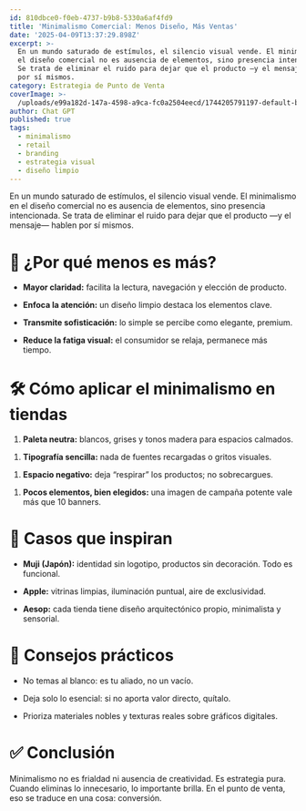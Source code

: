 ```yaml
---
id: 810dbce0-f0eb-4737-b9b8-5330a6af4fd9
title: 'Minimalismo Comercial: Menos Diseño, Más Ventas'
date: '2025-04-09T13:37:29.898Z'
excerpt: >-
  En un mundo saturado de estímulos, el silencio visual vende. El minimalismo en
  el diseño comercial no es ausencia de elementos, sino presencia intencionada.
  Se trata de eliminar el ruido para dejar que el producto —y el mensaje— hablen
  por sí mismos.
category: Estrategia de Punto de Venta
coverImage: >-
  /uploads/e99a182d-147a-4598-a9ca-fc0a2504eecd/1744205791197-default-blog-image.jpg
author: Chat GPT
published: true
tags:
  - minimalismo
  - retail
  - branding
  - estrategia visual
  - diseño limpio
---
```

<p>En un mundo saturado de estímulos, el silencio visual vende. El minimalismo en el diseño comercial no es ausencia de elementos, sino presencia intencionada. Se trata de eliminar el ruido para dejar que el producto —y el mensaje— hablen por sí mismos.</p>
<p></p>
<h1>🧭 ¿Por qué menos es más?</h1>
<ul class="editor-list-ul"><li class="editor-list-li"><strong>Mayor claridad:</strong> facilita la lectura, navegación y elección de producto.</li></ul>
<ul class="editor-list-ul"><li class="editor-list-li"><strong>Enfoca la atención:</strong> un diseño limpio destaca los elementos clave.</li></ul>
<ul class="editor-list-ul"><li class="editor-list-li"><strong>Transmite sofisticación:</strong> lo simple se percibe como elegante, premium.</li></ul>
<ul class="editor-list-ul"><li class="editor-list-li"><strong>Reduce la fatiga visual:</strong> el consumidor se relaja, permanece más tiempo.</li></ul>
<p></p>
<h1>🛠️ Cómo aplicar el minimalismo en tiendas</h1>
<ol class="editor-list-ol"><li class="editor-list-li"><strong>Paleta neutra:</strong> blancos, grises y tonos madera para espacios calmados.</li></ol>
<ol class="editor-list-ol"><li class="editor-list-li"><strong>Tipografía sencilla:</strong> nada de fuentes recargadas o gritos visuales.</li></ol>
<ol class="editor-list-ol"><li class="editor-list-li"><strong>Espacio negativo:</strong> deja “respirar” los productos; no sobrecargues.</li></ol>
<ol class="editor-list-ol"><li class="editor-list-li"><strong>Pocos elementos, bien elegidos:</strong> una imagen de campaña potente vale más que 10 banners.</li></ol>
<p></p>
<h1>🧱 Casos que inspiran</h1>
<ul class="editor-list-ul"><li class="editor-list-li"><strong>Muji (Japón):</strong> identidad sin logotipo, productos sin decoración. Todo es funcional.</li></ul>
<ul class="editor-list-ul"><li class="editor-list-li"><strong>Apple:</strong> vitrinas limpias, iluminación puntual, aire de exclusividad.</li></ul>
<ul class="editor-list-ul"><li class="editor-list-li"><strong>Aesop:</strong> cada tienda tiene diseño arquitectónico propio, minimalista y sensorial.</li></ul>
<p></p>
<h1>🎯 Consejos prácticos</h1>
<ul class="editor-list-ul"><li class="editor-list-li">No temas al blanco: es tu aliado, no un vacío.</li></ul>
<ul class="editor-list-ul"><li class="editor-list-li">Deja solo lo esencial: si no aporta valor directo, quítalo.</li></ul>
<ul class="editor-list-ul"><li class="editor-list-li">Prioriza materiales nobles y texturas reales sobre gráficos digitales.</li></ul>
<p></p>
<h1>✅ Conclusión</h1>
<p>Minimalismo no es frialdad ni ausencia de creatividad. Es estrategia pura. Cuando eliminas lo innecesario, lo importante brilla. En el punto de venta, eso se traduce en una cosa: conversión.</p>
